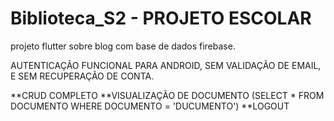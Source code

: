 # Biblioteca_S2 - PROJETO ESCOLAR

projeto flutter sobre blog com base de dados firebase.

AUTENTICAÇÃO FUNCIONAL PARA ANDROID, SEM VALIDAÇÃO DE EMAIL, E SEM RECUPERAÇÃO DE CONTA.

**CRUD COMPLETO 
**VISUALIZAÇÃO DE DOCUMENTO (SELECT * FROM DOCUMENTO WHERE DOCUMENTO = 'DUCUMENTO')
**LOGOUT

 
